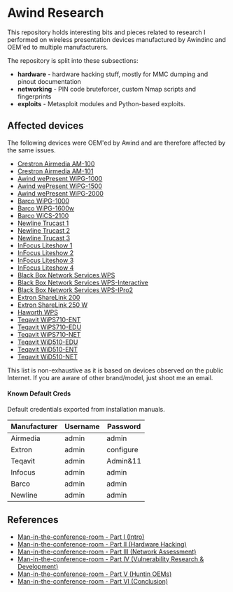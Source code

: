 # Awind Research

This repository holds interesting bits and pieces related to research I performed on wireless presentation devices manufactured by Awindinc and OEM'ed to multiple manufacturers.

The repository is split into these subsections:

* **hardware** - hardware hacking stuff, mostly for MMC dumping and pinout documentation
* **networking** - PIN code bruteforcer, custom Nmap scripts and fingerprints
* **exploits** - Metasploit modules and Python-based exploits.


## Affected devices

The following devices were OEM'ed by Awind and are therefore affected by the same issues.

* [Crestron Airmedia AM-100](https://www.crestron.com/en-US/Products/Workspace-Solutions/Wireless-Presentation-Solutions/AirMedia-Presentation-Gateways/AM-100)
* [Crestron Airmedia AM-101](https://www.crestron.com/Products/Workspace-Solutions/Wireless-Presentation-Solutions/AirMedia-Presentation-Gateways/AM-101)
* [Awind wePresent WiPG-1000](http://www.awindinc.com/products_wepresent_wipg_1000.html)
* [Awind wePresent WiPG-1500](http://www.awindinc.com/products_wepresent_wipg_1500.html)
* [Awind wePresent WiPG-2000](http://www.awindinc.com/products_wepresent_wipg_2000.html)
* [Barco WiPG-1000](https://www.barco.com/en/product/wepresent-wipg-1000)
* [Barco WiPG-1600w](https://www.barco.com/en/product/wepresent-wipg-1600w)
* [Barco WiCS-2100](https://www.barco.com/en/product/wepresent-wics-2100)
* [Newline Trucast 1](#)
* [Newline Trucast 2](https://newlineinteractive.freshdesk.com/support/solutions/articles/8000022611-trucast-2-twp-1500-)
* [Newline Trucast 3](https://www.touchboards.com/newline-epr5a31820-000/)
* [InFocus Liteshow 1](#)
* [InFocus Liteshow 2](https://www.infocus.com/products/inliteshow2)
* [InFocus Liteshow 3](https://www.infocus.com/products/inliteshow3)
* [InFocus Liteshow 4](https://www.infocus.com/products/inliteshow4)
* [Black Box Network Services WPS](#)
* [Black Box Network Services WPS-Interactive](#)
* [Black Box Network Services WPS-IPro2](#)
* [Extron ShareLink 200](https://www.extron.com/company/article.aspx?id=sharelink200nspr)
* [Extron ShareLink 250 W](https://www.extron.com/article/sharelink200ad)
* [Haworth WPS](https://la.haworth.com/)
* [Teqavit WiPS710-ENT](http://www.teqavit.com/wips710-ent)
* [Teqavit WiPS710-EDU](http://www.teqavit.com/wips710-edu)
* [Teqavit WiPS710-NET](http://www.teqavit.com/wips710-net)
* [Teqavit WiD510-EDU](http://www.teqavit.com/wid510-edu)
* [Teqavit WiD510-ENT](http://www.teqavit.com/wid510-ent)
* [Teqavit WiD510-NET](http://www.teqavit.com/wid510-net)

This list is non-exhaustive as it is based on devices observed on the public Internet. If you are aware of other brand/model, just shoot me an email.

#### Known Default Creds

Default credentials exported from installation manuals.

| Manufacturer | Username | Password |
| --------------- | --------- | ------- |
| Airmedia | admin | admin |
| Extron | admin | configure |
| Teqavit | admin | Admin&11 |
| Infocus | admin | admin |
| Barco | admin | admin |
| Newline | admin | admin |



## References

* [Man-in-the-conference-room - Part I (Intro)](https://qkaiser.github.io/pentesting/2019/03/25/awind-device/)
* [Man-in-the-conference-room - Part II (Hardware Hacking)](https://qkaiser.github.io/pentesting/2019/03/25/awind-device-hardware/)
* [Man-in-the-conference-room - Part III (Network Assessment)](https://qkaiser.github.io/pentesting/2019/03/26/awind-device-network/)
* [Man-in-the-conference-room - Part IV (Vulnerability Research & Development)](https://qkaiser.github.io/pentesting/2019/03/27/awind-device-vrd/)
* [Man-in-the-conference-room - Part V (Huntin OEMs)](https://qkaiser.github.io/pentesting/2019/03/28/awind-device-oemhunt/)
* [Man-in-the-conference-room - Part VI (Conclusion)](https://qkaiser.github.io/pentesting/2019/04/23/awind-device-conclusion/)
